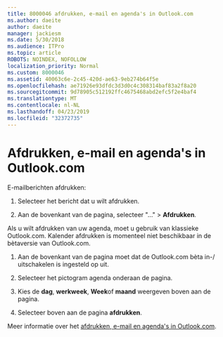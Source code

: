 ```yaml
---
title: 8000046 afdrukken, e-mail en agenda's in Outlook.com
ms.author: daeite
author: daeite
manager: jackiesm
ms.date: 5/30/2018
ms.audience: ITPro
ms.topic: article
ROBOTS: NOINDEX, NOFOLLOW
localization_priority: Normal
ms.custom: 8000046
ms.assetid: 40063c6e-2c45-420d-ae63-9eb274b64f5e
ms.openlocfilehash: ae71926e93dfdc3d3d0c4c308314baf83a2f8a20
ms.sourcegitcommit: 9d78905c512192ffc4675468abd2efc5f2e4baf4
ms.translationtype: MT
ms.contentlocale: nl-NL
ms.lasthandoff: 04/23/2019
ms.locfileid: "32372735"
---
```

# <a name="print-email-and-calendars-in-outlookcom"></a>Afdrukken, e-mail en agenda's in Outlook.com

E-mailberichten afdrukken:
  
1. Selecteer het bericht dat u wilt afdrukken.
    
2. Aan de bovenkant van de pagina, selecteer "..." \> **Afdrukken**. 
    
Als u wilt afdrukken van uw agenda, moet u gebruik van klassieke Outlook.com. Kalender afdrukken is momenteel niet beschikbaar in de bètaversie van Outlook.com.
  
1. Aan de bovenkant van de pagina moet dat de Outlook.com bèta in-/ uitschakelen is ingesteld op uit.
    
2. Selecteer het pictogram agenda onderaan de pagina.
    
3. Kies de **dag**, **werkweek**, **Week**of **maand** weergeven boven aan de pagina. 
    
4. Selecteer boven aan de pagina **afdrukken**. 
    
Meer informatie over het [afdrukken, e-mail en agenda's in Outlook.com](https://go.microsoft.com/fwlink/p/?linkid=2001208&amp;clcid=0x409).
  

